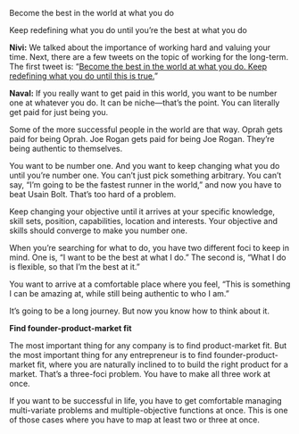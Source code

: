 Become the best in the world at what you do

Keep redefining what you do until you’re the best at what you do

**Nivi:** We talked about the importance of working hard and valuing your time. Next, there are a few tweets on the topic of working for the long-term. The first tweet is: “[Become the best in the world at what you do. Keep redefining what you do until this is true.](https://twitter.com/naval/status/1002108897551773697?lang=en)”

**Naval:** If you really want to get paid in this world, you want to be number one at whatever you do. It can be niche—that’s the point. You can literally get paid for just being you.

Some of the more successful people in the world are that way. Oprah gets paid for being Oprah. Joe Rogan gets paid for being Joe Rogan. They’re being authentic to themselves.

You want to be number one. And you want to keep changing what you do until you’re number one. You can’t just pick something arbitrary. You can’t say, “I’m going to be the fastest runner in the world,” and now you have to beat Usain Bolt. That’s too hard of a problem.

Keep changing your objective until it arrives at your specific knowledge, skill sets, position, capabilities, location and interests. Your objective and skills should converge to make you number one.

When you’re searching for what to do, you have two different foci to keep in mind. One is, “I want to be the best at what I do.” The second is, “What I do is flexible, so that I’m the best at it.”

You want to arrive at a comfortable place where you feel, “This is something I can be amazing at, while still being authentic to who I am.”

It’s going to be a long journey. But now you know how to think about it.

**Find founder-product-market fit**

The most important thing for any company is to find product-market fit. But the most important thing for any entrepreneur is to find founder-product-market fit, where you are naturally inclined to to build the right product for a market. That’s a three-foci problem. You have to make all three work at once.

If you want to be successful in life, you have to get comfortable managing multi-variate problems and multiple-objective functions at once. This is one of those cases where you have to map at least two or three at once.